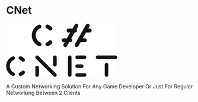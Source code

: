 # CNet

![](Icon/6960004714_c355efbf-e4fe-420b-9e3e-61855e807ebc.png)


A Custom Networking Solution For Any Game Developer Or Just For Regular Networking Between 2 Clients
